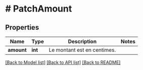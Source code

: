 # # PatchAmount

## Properties

Name | Type | Description | Notes
------------ | ------------- | ------------- | -------------
**amount** | **int** | Le montant est en centimes. | 

[[Back to Model list]](../../README.md#documentation-for-models) [[Back to API list]](../../README.md#documentation-for-api-endpoints) [[Back to README]](../../README.md)



